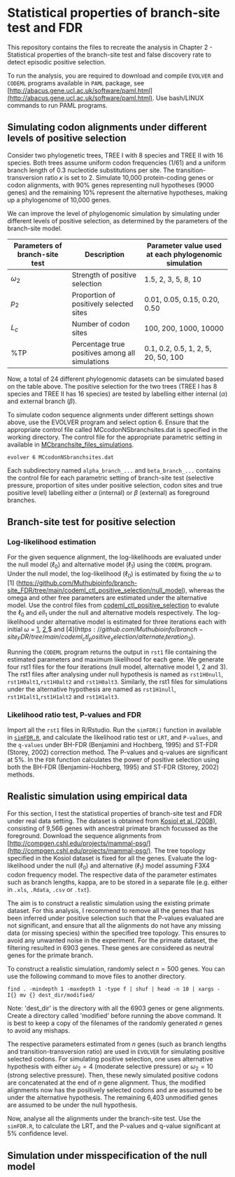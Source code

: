 # Statistical properties of branch-site test and FDR

This repository contains the files to recreate the analysis in Chapter 2 - Statistical properties of the branch-site test and false discovery rate to detect episodic positive selection.

To run the analysis, you are required to download and compile ```EVOLVER``` and ```CODEML``` programs available in ```PAML``` package, see [http://abacus.gene.ucl.ac.uk/software/paml.html](http://abacus.gene.ucl.ac.uk/software/paml.html). Use bash/LINUX commands to run PAML programs.

## Simulating codon alignments under different levels of positive selection
Consider two phylogenetic trees, TREE I with 8 species and TREE II with 16 species. Both trees assume uniform codon frequencies (1/61) and a uniform branch length of 0.3 nucleotide substitutions per site. The transition-transversion ratio $\kappa$ is set to 2. Simulate 10,000 protein-coding genes or codon alignments, with 90% genes representing null hypotheses (9000 genes) and the remaining 10% represent the alternative hypotheses, making up a phylogenome of 10,000 genes. 

We can improve the level of phylogenomic simulation by simulating under different levels of positive selection, as determined by the parameters of the branch-site model. 

| Parameters of branch-site test | Description                    | Parameter value used at each phylogenomic simulation   |
|--------------------------------|--------------------------------|----------------------------------------|
|        $\omega{_2}$           | Strength of positive selection | 1.5, 2, 3, 5, 8, 10 |
| $p_{2}$                        | Proportion of positively selected sites | 0.01, 0.05, 0.15, 0.20, 0.50 |
| $L_{c}$                     | Number of codon sites | 100, 200, 1000, 10000 | 
| %TP                          | Percentage true positives among all simulations | 0.1, 0.2, 0.5, 1, 2, 5, 20, 50, 100 |


Now, a total of 24 different phylogenomic datasets can be simulated based on the table above.  The positive selection for the two trees (TREE I has 8 species and TREE II has 16 species) are tested by labelling either internal ($\alpha$) and external branch ($\beta$).

To simulate codon sequence alignments under different settings shown above, use the EVOLVER program and select option 6. Ensure that the appropriate control file called MCcodonNSbranchsites.dat is specified in the working directory. The control file for the appropriate parametric setting in available in [MCbranchsite_files_simulations](https://github.com/Muthubioinfo/branch-site_FDR/tree/main/MCbranchsite_files_simulations).

```
evolver 6 MCcodonNSbranchsites.dat
```

Each subdirectory named ```alpha_branch_...``` and ```beta_branch_...``` contains the control file for each parametric setting of branch-site test (selective pressure, proportion of sites under positive selection, codon sites and true positive level) labelling either $\alpha$ (internal) or $\beta$ (external) as foreground branches. 

## Branch-site test for positive selection

### Log-likelihood estimation
For the given sequence alignment, the log-likelihoods are evaluated under the null model ($\ell_{0}$) and alternative model ($\ell_{1}$) using the ```CODEML``` program. Under the null model, the log-likelihood ($\ell_{0}$) is estimated by fixing the $\omega$ to [1] (https://github.com/Muthubioinfo/branch-site_FDR/tree/main/codeml_ctl_positive_selection/null_model), whereas the omega and other free parameters are estimated under the alternative model. Use the control files from [codeml_ctl_positive_selection](https://github.com/Muthubioinfo/branch-site_FDR/tree/main/codeml_ctl_positive_selection) to evalute the $\ell_{0}$ and $ell_{1}$ under the null and alternative models respectively. The log-likelihood under alternative model is estimated for three iterations each with initial $\omega$ = [1](https://github.com/Muthubioinfo/branch-site_FDR/tree/main/codeml_ctl_positive_selection/alternate_iteration_1), [2](https://github.com/Muthubioinfo/branch-site_FDR/tree/main/codeml_ctl_positive_selection/alternate_iteration_2),$ and $[4](https://github.com/Muthubioinfo/branch-site_FDR/tree/main/codeml_ctl_positive_selection/alternate_iteration_3)$. 

Running the ```CODEML```  program returns the output in ```rst1``` file containing the estimated parameters and maximum likelihood for each gene. We generate four rst1 files for the four iterations (null model, alternative model 1, 2 and 3). The rst1 files after analysing under null hypothesis is named as ```rst1H0null```, ```rst1H0alt1```,```rst1H0alt2``` and ```rst1H0alt3```. Similarly, the rst1 files for simulations under the alternative hypothesis are named as ```rst1H1null```, ```rst1H1alt1```,```rst1H1alt2``` and ```rst1H1alt3```. 


### Likelihood ratio test, P-values and FDR
Import all the ```rst1``` files in R/Rstudio. Run the ```simFDR()``` function in  available in [```simFDR.R```](https://github.com/Muthubioinfo/branch-site_FDR/blob/main/function_FDR.R), and calculate the likelihood ratio test or ```LRT```, and ```P-values```, and the ```q-values``` under BH-FDR (Benjamini and Hochberg, 1995) and ST-FDR (Storey, 2002) correction method. The P-values and q-values are significant at 5%. In the ```FDR``` function calculates the power of positive selection using both the BH-FDR (Benjamini-Hochberg, 1995) and ST-FDR (Storey, 2002) methods. 


## Realistic simulation using empirical data
For this section, I test the statistical properties of branch-site test and FDR under real data setting. The dataset is obtained from [Kosiol et al. (2008)](https://journals.plos.org/plosgenetics/article?id=10.1371/journal.pgen.1000144), consisting of 9,566 genes with ancestral primate branch focussed as the foreground. Download the sequence alignments from [http://compgen.cshl.edu/projects/mammal-psg/](http://compgen.cshl.edu/projects/mammal-psg/).
The tree topology specified in the Kosiol dataset is fixed for all the genes. Evaluate the log-likelihood under the null ($\ell_{0}$) and alternative ($\ell_{1}$) model assuming F3X4 codon frequency model. The respective data of the parameter estimates such as branch lengths, kappa, are to be stored in a separate file (e.g. either in ```.xls```, ```.Rdata```, ```.csv``` or ```.txt```). 

The aim is to construct a realistic simulation using the existing primate dataset. For this analysis, I recommend to remove all the genes that has been inferred under positive selection such that the P-values evaluated are not significant, and ensure that all the alignments do not have any missing data (or missing species) within the specified tree topology. This ensures to avoid any unwanted noise in the experiment. 
For the primate dataset, the filtering resulted in 6903 genes. These genes are considered as neutral genes for the primate branch.

To construct a realistic simulation, randomly select $n = 500$ genes. You can use the following command to move files to another directory.

```
find . -mindepth 1 -maxdepth 1 -type f | shuf | head -n 10 | xargs -I{} mv {} dest_dir/modified/
```

Note: 'dest_dir' is the directory with all the 6903 genes or gene alignments. Create a directory called 'modified' before running the above command. It is best to keep a copy of the filenames of the randomly generated $n$ genes to avoid any mishaps. 

The respective parameters estimated from $n$ genes (such as branch lengths and transition-transversion ratio) are used in ```EVOLVER``` for simulating positive selected codons. For simulating positive selection, one uses alternative hypothesis with either $\omega_2 = 4$ (moderate selective pressure) or $\omega_2 = 10$ (strong selective pressure). Then, these newly simulated positive codons are concatenated at the end of $n$ gene alignment. Thus, the modified alignments now has the positively selected codons and are assumed to be under the alternative hypothesis. The remaining 6,403 unmodified genes are assumed to be under the null hypothesis.

Now, analyse all the alignments under the branch-site test. Use the ```simFDR.R```, to calculate the LRT, and the P-values and q-value significant at 5% confidence level. 

## Simulation under misspecification of the null model






